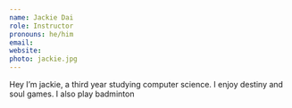 ```yaml
---
name: Jackie Dai
role: Instructor
pronouns: he/him
email:
website:
photo: jackie.jpg
---
```


Hey I’m jackie, a third year studying computer science. I enjoy destiny and soul games. I also play badminton